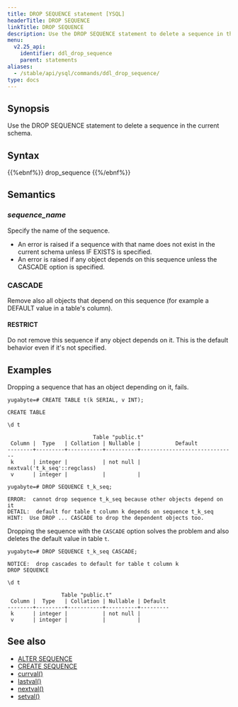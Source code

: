 ```yaml
---
title: DROP SEQUENCE statement [YSQL]
headerTitle: DROP SEQUENCE
linkTitle: DROP SEQUENCE
description: Use the DROP SEQUENCE statement to delete a sequence in the current schema.
menu:
  v2.25_api:
    identifier: ddl_drop_sequence
    parent: statements
aliases:
  - /stable/api/ysql/commands/ddl_drop_sequence/
type: docs
---
```


## Synopsis

Use the DROP SEQUENCE statement to delete a sequence in the current schema.

## Syntax

{{%ebnf%}}
  drop_sequence
{{%/ebnf%}}

## Semantics

### *sequence_name*

Specify the name of the sequence.

- An error is raised if a sequence with that name does not exist in the current schema unless IF EXISTS is specified.
- An error is raised if any object depends on this sequence unless the CASCADE option is specified.

### CASCADE

Remove also all objects that depend on this sequence (for example a DEFAULT value in a table's column).

#### RESTRICT

Do not remove this sequence if any object depends on it. This is the default behavior even if it's not specified.

## Examples

Dropping a sequence that has an object depending on it, fails.

```plpgsql
yugabyte=# CREATE TABLE t(k SERIAL, v INT);
```

```output
CREATE TABLE
```

```plpgsql
\d t
```

```output
                           Table "public.t"
 Column |  Type   | Collation | Nullable |           Default
--------+---------+-----------+----------+------------------------------
 k      | integer |           | not null | nextval('t_k_seq'::regclass)
 v      | integer |           |          |
```

```plpgsql
yugabyte=# DROP SEQUENCE t_k_seq;
```

```output
ERROR:  cannot drop sequence t_k_seq because other objects depend on it
DETAIL:  default for table t column k depends on sequence t_k_seq
HINT:  Use DROP ... CASCADE to drop the dependent objects too.
```

Dropping the sequence with the `CASCADE` option solves the problem and also deletes the default value in table `t`.

```plpgsql
yugabyte=# DROP SEQUENCE t_k_seq CASCADE;
```

```output
NOTICE:  drop cascades to default for table t column k
DROP SEQUENCE
```

```plpgsql
\d t
```

```output
                 Table "public.t"
 Column |  Type   | Collation | Nullable | Default
--------+---------+-----------+----------+---------
 k      | integer |           | not null |
 v      | integer |           |          |

```

## See also

- [ALTER SEQUENCE](../ddl_alter_sequence)
- [CREATE SEQUENCE](../ddl_create_sequence)
- [currval()](../../../exprs/sequence_functions/func_currval)
- [lastval()](../../../exprs/sequence_functions/func_lastval)
- [nextval()](../../../exprs/sequence_functions/func_nextval)
- [setval()](../../../exprs/sequence_functions/func_setval)
